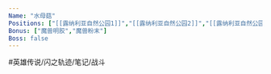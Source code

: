 ```yaml
---
Name: "水母菇"
Positions: ["[[露纳利亚自然公园1]]","[[露纳利亚自然公园2]]","[[露纳利亚自然公园3]]"]
Bonus: ["魔兽明胶","魔兽粉末"]
Boss: false
---
```


#英雄传说/闪之轨迹/笔记/战斗